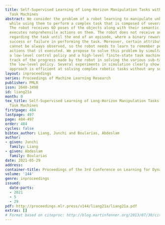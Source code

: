 ```yaml
---
title: Self-Supervised Learning of Long-Horizon Manipulation Tasks with Finite-State
  Task Machines
abstract: We consider the problem of a robot learning to manipulate unknown objects
  while using them to perform a complex task that is composed of several sub-tasks.
  The robot receives 6D poses of the objects along with their semantic labels, and
  executes nonprehensile actions on them. The robot does not receive any feedback
  regarding the task until the end of an episode, where a binary reward indicates
  success or failure in performing the task. Moreover, certain attributes of objects
  cannot be always observed, so the robot needs to learn to remember pertinent past
  actions that it executed. We propose to solve this problem by simultaneously learning
  a low-level control policy and a high-level finite-state task machine that keeps
  track of the progress made by the robot in solving the various sub-tasks and guides
  the low-level policy. Several experiments in simulation clearly show that the proposed
  approach is efficient at solving complex robotic tasks without any supervision.
layout: inproceedings
series: Proceedings of Machine Learning Research
publisher: PMLR
issn: 2640-3498
id: liang21a
month: 0
tex_title: Self-Supervised Learning of Long-Horizon Manipulation Tasks with Finite-State
  Task Machines
firstpage: 484
lastpage: 497
page: 484-497
order: 484
cycles: false
bibtex_author: Liang, Junchi and Boularias, Abdeslam
author:
- given: Junchi
  family: Liang
- given: Abdeslam
  family: Boularias
date: 2021-05-29
address:
container-title: Proceedings of the 3rd Conference on Learning for Dynamics and Control
volume: '144'
genre: inproceedings
issued:
  date-parts:
  - 2021
  - 5
  - 29
pdf: http://proceedings.mlr.press/v144/liang21a/liang21a.pdf
extras: []
# Format based on citeproc: http://blog.martinfenner.org/2013/07/30/citeproc-yaml-for-bibliographies/
---
```

